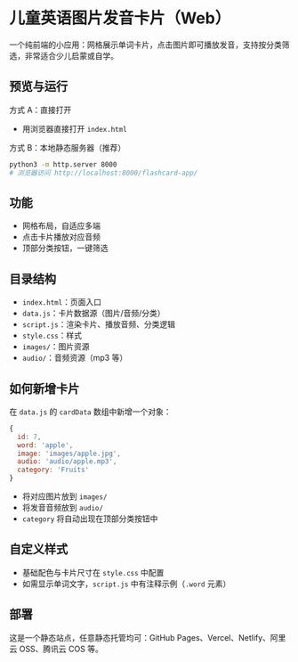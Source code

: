 # 儿童英语图片发音卡片（Web）

一个纯前端的小应用：网格展示单词卡片，点击图片即可播放发音，支持按分类筛选，非常适合少儿启蒙或自学。

## 预览与运行

方式 A：直接打开
- 用浏览器直接打开 `index.html`

方式 B：本地静态服务器（推荐）

```bash
python3 -m http.server 8000
# 浏览器访问 http://localhost:8000/flashcard-app/
```

## 功能

- 网格布局，自适应多端
- 点击卡片播放对应音频
- 顶部分类按钮，一键筛选

## 目录结构

- `index.html`：页面入口
- `data.js`：卡片数据源（图片/音频/分类）
- `script.js`：渲染卡片、播放音频、分类逻辑
- `style.css`：样式
- `images/`：图片资源
- `audio/`：音频资源（mp3 等）

## 如何新增卡片

在 `data.js` 的 `cardData` 数组中新增一个对象：

```js
{
  id: 7,
  word: 'apple',
  image: 'images/apple.jpg',
  audio: 'audio/apple.mp3',
  category: 'Fruits'
}
```

- 将对应图片放到 `images/`
- 将发音音频放到 `audio/`
- `category` 将自动出现在顶部分类按钮中

## 自定义样式

- 基础配色与卡片尺寸在 `style.css` 中配置
- 如需显示单词文字，`script.js` 中有注释示例（`.word` 元素）

## 部署

这是一个静态站点，任意静态托管均可：GitHub Pages、Vercel、Netlify、阿里云 OSS、腾讯云 COS 等。
